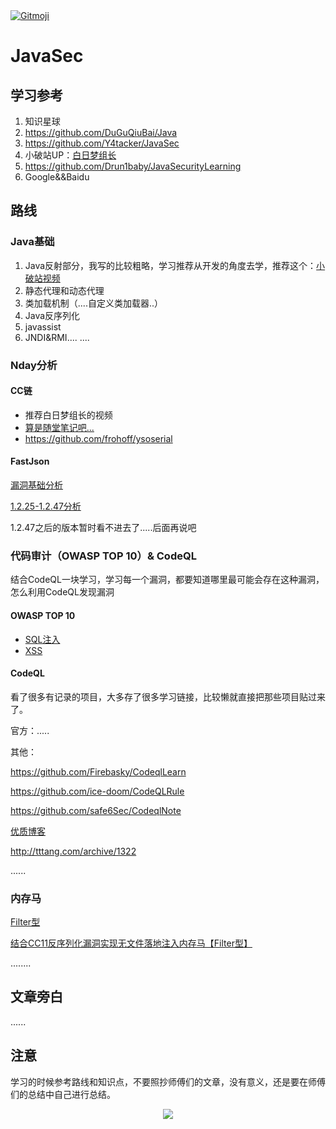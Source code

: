 <a href="https://gitmoji.dev">
  <img src="https://img.shields.io/badge/gitmoji-%20😜%20😍-FFDD67.svg?style=flat-square" alt="Gitmoji">
</a>

# JavaSec

## 学习参考
1. 知识星球
2. https://github.com/DuGuQiuBai/Java
3. https://github.com/Y4tacker/JavaSec
4. 小破站UP：[白日梦组长](https://space.bilibili.com/2142877265)
5. https://github.com/Drun1baby/JavaSecurityLearning
6. Google&&Baidu

## 路线
### Java基础
1. Java反射部分，我写的比较粗略，学习推荐从开发的角度去学，推荐这个：[小破站视频](https://www.bilibili.com/video/BV1C4411373T)
2. 静态代理和动态代理
3. 类加载机制（....自定义类加载器..）
4. Java反序列化
5. javassist
6. JNDI&RMI....
....
### Nday分析
#### CC链
- 推荐白日梦组长的视频
- [算是随堂笔记吧...](https://github.com/zxcv0221/JavaSec/tree/main/Nday%E6%BC%8F%E6%B4%9E%E5%88%86%E6%9E%90)
- https://github.com/frohoff/ysoserial

#### FastJson

[漏洞基础分析](https://github.com/zxcv0221/JavaSec/blob/main/Nday%E6%BC%8F%E6%B4%9E%E5%88%86%E6%9E%90/FastJson%E5%8F%8D%E5%BA%8F%E5%88%97%E5%8C%96%E6%BC%8F%E6%B4%9E%E5%88%86%E6%9E%90/FastJson%E5%8F%8D%E5%BA%8F%E5%88%97%E5%8C%96%E6%BC%8F%E6%B4%9E%E5%88%86%E6%9E%90.md)

[1.2.25-1.2.47分析](https://github.com/zxcv0221/JavaSec/blob/main/Nday%E6%BC%8F%E6%B4%9E%E5%88%86%E6%9E%90/FastJson%E5%90%84%E7%89%88%E6%9C%AC%E8%A1%A5%E4%B8%81%E7%BB%95%E8%BF%87%E5%88%86%E6%9E%90/FastJson%E5%90%84%E7%89%88%E6%9C%AC%E8%A1%A5%E4%B8%81%E7%BB%95%E8%BF%87%E5%88%86%E6%9E%90.md)

1.2.47之后的版本暂时看不进去了.....后面再说吧

### 代码审计（OWASP TOP 10）& CodeQL
结合CodeQL一块学习，学习每一个漏洞，都要知道哪里最可能会存在这种漏洞，怎么利用CodeQL发现漏洞

#### OWASP TOP 10
- [SQL注入](https://github.com/zxcv0221/JavaSec/tree/main/%E5%B8%B8%E8%A7%81%E6%BC%8F%E6%B4%9E/SQL%E6%B3%A8%E5%85%A5%E6%BC%8F%E6%B4%9E)
- [XSS](https://github.com/zxcv0221/JavaSec/tree/main/%E5%B8%B8%E8%A7%81%E6%BC%8F%E6%B4%9E/XSS%E6%BC%8F%E6%B4%9E)
#### CodeQL

看了很多有记录的项目，大多存了很多学习链接，比较懒就直接把那些项目贴过来了。

官方：.....

其他：

https://github.com/Firebasky/CodeqlLearn

https://github.com/ice-doom/CodeQLRule

https://github.com/safe6Sec/CodeqlNote

[优质博客](https://blog.gm7.org/%E4%B8%AA%E4%BA%BA%E7%9F%A5%E8%AF%86%E5%BA%93/02.%E4%BB%A3%E7%A0%81%E5%AE%A1%E8%AE%A1/03.codeql/01.codeql%E5%85%A5%E9%97%A8.html)

http://tttang.com/archive/1322

......

### 内存马

[Filter型](https://github.com/zxcv0221/JavaSec/blob/main/%E5%86%85%E5%AD%98%E9%A9%AC/Tomcat/%E4%BB%8ETomcat%E5%9F%BA%E7%A1%80%E5%88%B0Filter%E5%9E%8B%E5%86%85%E5%AD%98%E9%A9%AC/%E4%BB%8ETomcat%E5%9F%BA%E7%A1%80%E5%88%B0Filter%E5%9E%8B%E5%86%85%E5%AD%98%E9%A9%AC.md)

[结合CC11反序列化漏洞实现无文件落地注入内存马【Filter型】](https://github.com/zxcv0221/JavaSec/blob/main/%E5%86%85%E5%AD%98%E9%A9%AC/Tomcat/%E7%BB%93%E5%90%88CC11%E5%AE%9E%E7%8E%B0%E6%97%A0%E6%96%87%E4%BB%B6%E8%90%BD%E5%9C%B0%E5%86%85%E5%AD%98%E9%A9%AC%E6%B3%A8%E5%85%A5/%E7%BB%93%E5%90%88CC11%E5%AE%9E%E7%8E%B0%E6%97%A0%E6%96%87%E4%BB%B6%E8%90%BD%E5%9C%B0%E5%86%85%E5%AD%98%E9%A9%AC%E6%B3%A8%E5%85%A5.md)

........

## 文章旁白

......

## 注意
学习的时候参考路线和知识点，不要照抄师傅们的文章，没有意义，还是要在师傅们的总结中自己进行总结。
<div align=center><img src="https://api.star-history.com/svg?repos=zxcv0221/JavaSec&type=Timeline" div align=center/></div>
